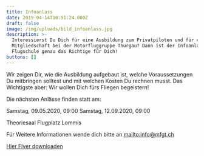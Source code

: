 ```yaml
---
title: Infoanlass
date: 2019-04-14T10:51:24.000Z
draft: false
image: /img/uploads/bild_infoanlass.jpg
description: >-
  Interessierst Du Dich für eine Ausbildung zum Privatpiloten und für eine
  Mitgliedschaft bei der Motorfluggruppe Thurgau? Dann ist der Infoanlass der
  Flugschule genau das Richtige für Dich!
buttons: []
---
```

Wir zeigen Dir, wie die Ausbildung aufgebaut ist, welche Voraussetzungen Du mitbringen solltest und mit welchen Kosten Du rechnen musst. Das Wichtigste aber: Wir wollen Dich fürs Fliegen begeistern!

Die nächsten Anlässe finden statt am:

Samstag, 09.05.2020, 09:00
Samstag, 12.09.2020, 09:00

Theoriesaal Flugplatz Lommis

Für Weitere Informationen wende dich bitte an <mailto:info@mfgt.ch>

[Hier Flyer downloaden](https://drive.google.com/file/d/1IrPckdenQAWALhIDT-b4j3vrFUS0cs9w/view?usp=sharing)
